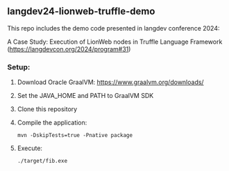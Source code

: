 ## langdev24-lionweb-truffle-demo

This repo includes the demo code presented in langdev conference 2024:

A Case Study: Execution of LionWeb nodes in Truffle Language Framework (https://langdevcon.org/2024/program#31)

### Setup:

1. Download Oracle GraalVM: https://www.graalvm.org/downloads/
2. Set the JAVA_HOME and PATH to GraalVM SDK
3. Clone this repository
4. Compile the application:

   `mvn -DskipTests=true -Pnative package`

5. Execute:

   `./target/fib.exe`

